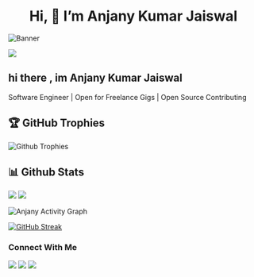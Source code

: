 <h1 align='center'>Hi, 👋 I’m Anjany Kumar Jaiswal</h1>

<!-- GitAds-Verify: L2PUHMKFIU991JY67FSQ72QU15QVGZ72 -->

![Banner](github_banner.png)

![](https://komarev.com/ghpvc/?username=AnjanyKumarJaiswal)

## hi there , im Anjany Kumar Jaiswal
Software Engineer | Open for Freelance Gigs | Open Source Contributing


## 🏆 GitHub Trophies
![Github Trophies](https://github-profile-trophy.vercel.app/?username=AnjanyKumarJaiswal&theme=radical)


## 📊 Github Stats
<!-- <img src="https://github-readme-stats.vercel.app/api/top-langs/?username=AnjanyKumarJaiswal&layout=donut&theme=algolia&show_icons=true&langs_count=8&hide=jupyter%20notebook,C,Cython"></img> -->

<div >
  <img src="https://github-readme-stats.vercel.app/api/top-langs/?username=AnjanyKumarJaiswal&layout=donut&theme=algolia&show_icons=true&langs_count=8&hide=C,Cython&exclude_repo=StockMarket_AIChatBot" />
  <img src="https://github-readme-stats.vercel.app/api?username=AnjanyKumarJaiswal&theme=algolia&show_icons=true" />
</div>

![Anjany Activity Graph](https://github-readme-activity-graph.vercel.app/graph?username=AnjanyKumarJaiswal&theme=nightowl)
<!--<img src="https://github-profile-summary-cards.vercel.app/api/cards/profile-details?username=AnjanyKumarJaiswal&theme=github_dark"></img>-->

<a href="https://git.io/streak-stats"><img src="https://streak-stats.demolab.com?user=AnjanyKumarJaiswal&theme=dark&hide_border=true" alt="GitHub Streak" /></a>

<h3 align='left'>Connect With Me</h3>
<a href="https://www.linkedin.com/in/anjany-kumar-jaiswal-938277262/"><img src="https://img.shields.io/badge/-LinkedIn-0072b1?&style=for-the-badge&logo=linkedin&logoColor=white"></a> 
<a href="anjany.jaiswal2005@gmail.com"><img src="https://img.shields.io/badge/Gmail-D14836?style=for-the-badge&logo=gmail&logoColor=white"></img></a>
<a href=""><img src="https://img.shields.io/badge/Discord-5865F2?style=for-the-badge&logo=discord&logoColor=white" ></img></a>
